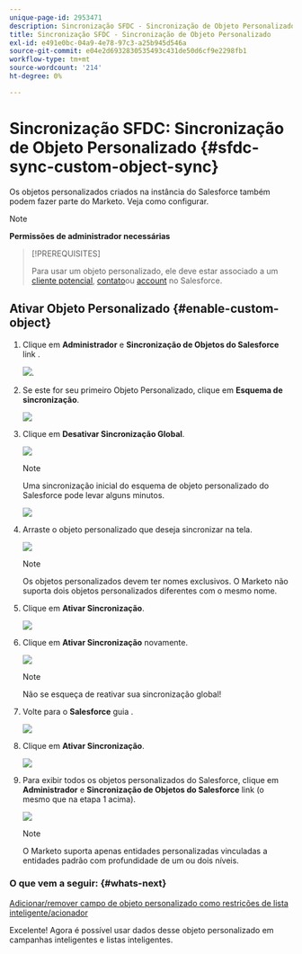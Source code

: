 ```yaml
---
unique-page-id: 2953471
description: Sincronização SFDC - Sincronização de Objeto Personalizado - Documentos do Marketo - Documentação do produto
title: Sincronização SFDC - Sincronização de Objeto Personalizado
exl-id: e491e0bc-04a9-4e78-97c3-a25b945d546a
source-git-commit: e04e2d6932830535493c431de50d6cf9e2298fb1
workflow-type: tm+mt
source-wordcount: '214'
ht-degree: 0%

---
```


# Sincronização SFDC: Sincronização de Objeto Personalizado {#sfdc-sync-custom-object-sync}

Os objetos personalizados criados na instância do Salesforce também podem fazer parte do Marketo.  Veja como configurar.

>[!NOTE]
>
>**Permissões de administrador necessárias**

>[!PREREQUISITES]
>
>Para usar um objeto personalizado, ele deve estar associado a um [cliente potencial](/help/marketo/product-docs/crm-sync/salesforce-sync/sfdc-sync-details/sfdc-sync-field-sync.md), [contato](/help/marketo/product-docs/crm-sync/salesforce-sync/sfdc-sync-details/sfdc-sync-contact-sync.md)ou [account](/help/marketo/product-docs/crm-sync/salesforce-sync/sfdc-sync-details/sfdc-sync-account-sync.md) no Salesforce.

## Ativar Objeto Personalizado  {#enable-custom-object}

1. Clique em **Administrador** e **Sincronização de Objetos do Salesforce** link .

   ![](assets/image2015-11-19-10-3a28-3a5.png).

1. Se este for seu primeiro Objeto Personalizado, clique em **Esquema de sincronização**.

   ![](assets/rtaimage-2.png)

1. Clique em **Desativar Sincronização Global**.

   ![](assets/image2015-4-22-10-3a45-3a0.png)

   >[!NOTE]
   >
   >Uma sincronização inicial do esquema de objeto personalizado do Salesforce pode levar alguns minutos.

   ![](assets/image2015-4-22-10-3a45-3a18.png)

1. Arraste o objeto personalizado que deseja sincronizar na tela.

   ![](assets/image2015-4-22-10-3a45-3a30.png)

   >[!NOTE]
   >
   >Os objetos personalizados devem ter nomes exclusivos. O Marketo não suporta dois objetos personalizados diferentes com o mesmo nome.

1. Clique em **Ativar Sincronização**.

   ![](assets/image2015-4-22-10-3a45-3a50.png)

1. Clique em **Ativar Sincronização** novamente.

   ![](assets/image2015-4-22-10-3a46-3a10.png)

   >[!NOTE]
   >
   >Não se esqueça de reativar sua sincronização global!

1. Volte para o **Salesforce** guia .

   ![](assets/image2015-4-22-10-3a46-3a25.png)

1. Clique em **Ativar Sincronização**.

   ![](assets/image2015-4-22-10-3a50-3a26.png)

1. Para exibir todos os objetos personalizados do Salesforce, clique em **Administrador** e **Sincronização de Objetos do Salesforce** link (o mesmo que na etapa 1 acima).

   ![](assets/image2016-6-23-9-3a28-3a23.png)

   >[!NOTE]
   >
   >O Marketo suporta apenas entidades personalizadas vinculadas a entidades padrão com profundidade de um ou dois níveis.

### O que vem a seguir: {#whats-next}

[Adicionar/remover campo de objeto personalizado como restrições de lista inteligente/acionador](/help/marketo/product-docs/crm-sync/salesforce-sync/setup/optional-steps/add-remove-custom-object-field-as-smart-list-trigger-constraints.md)

Excelente! Agora é possível usar dados desse objeto personalizado em campanhas inteligentes e listas inteligentes.
